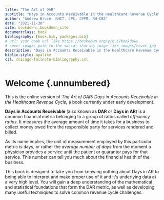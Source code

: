 ```yaml
---
title: "The Art of DAR"
subtitle: "Days in Accounts Receivable in the Healthcare Revenue Cycle"
author: "Andrew Bruce, RHIT, CPC, CPPM, RH-CBS"
date: "2021-11-30"
site: bookdown::bookdown_site
documentclass: book
bibliography: [book.bib, packages.bib]
# url: your book url like https://bookdown.org/yihui/bookdown
# cover-image: path to the social sharing image like images/cover.jpg
description: "Days in Accounts Receivable in the Healthcare Revenue Cycle"
biblio-style: apalike
csl: chicago-fullnote-bibliography.csl
---
```


# Welcome {.unnumbered}

This is the online version of *The Art of DAR: Days in Accounts Receivable in the Healthcare Revenue Cycle*, a book currently under early development.

**Days in Accounts Receivable** (also known as **DAR** or **Days in AR**) is a common financial metric belonging to a group of ratios called *efficiency ratios*. It measures the average amount of time it takes for a business to collect money owed from the responsible party for services rendered and billed.

As its name implies, the unit of measurement employed by this particular metric is days, or rather the *average number of days* from the moment a physician provides a service until the patient or guarantor pays for that service. This number can tell you much about the financial health of the business.

This book is designed to take you from knowing nothing about Days in AR to being able to interpret and make proper use of it and it's underlying data at a very high level. You will gain a deep understanding of the mathematical and statistical foundations that form the DAR metric, as well as developing many useful techniques to solve common revenue cycle challenges.


